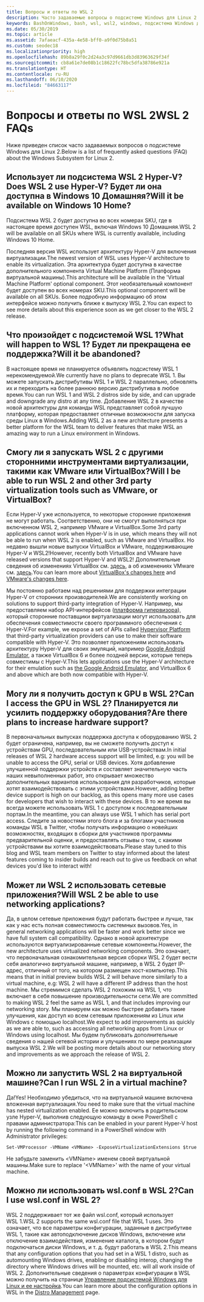 ```yaml
---
title: Вопросы и ответы по WSL 2
description: Часто задаваемые вопросы о подсистеме Windows для Linux 2
keywords: BashOnWindows, bash, wsl, wsl2, windows, подсистема Windows для Linux, windowssubsystem, ubuntu, debian, suse, windows 10, установка
ms.date: 05/30/2019
ms.topic: article
ms.assetid: 7afaeacf-435a-4e58-bff0-a9f0d75b8a51
ms.custom: seodec18
ms.localizationpriority: high
ms.openlocfilehash: 89b8a29f0c2d24a3c97d9661db3d83963629f34f
ms.sourcegitcommit: cb8a61e7de08b1c18622fc78bc5dfa38786e921a
ms.translationtype: HT
ms.contentlocale: ru-RU
ms.lasthandoff: 06/10/2020
ms.locfileid: "84663117"
---
```

# <a name="wsl-2-faqs"></a><span data-ttu-id="82788-104">Вопросы и ответы по WSL 2</span><span class="sxs-lookup"><span data-stu-id="82788-104">WSL 2 FAQs</span></span>

<span data-ttu-id="82788-105">Ниже приведен список часто задаваемых вопросов о подсистеме Windows для Linux 2.</span><span class="sxs-lookup"><span data-stu-id="82788-105">Below is a list of frequently asked questions (FAQ) about the Windows Subsystem for Linux 2.</span></span>

## <a name="does-wsl-2-use-hyper-v-will-it-be-available-on-windows-10-home"></a><span data-ttu-id="82788-106">Использует ли подсистема WSL 2 Hyper-V?</span><span class="sxs-lookup"><span data-stu-id="82788-106">Does WSL 2 use Hyper-V?</span></span> <span data-ttu-id="82788-107">Будет ли она доступна в Windows 10 Домашняя?</span><span class="sxs-lookup"><span data-stu-id="82788-107">Will it be available on Windows 10 Home?</span></span>

<span data-ttu-id="82788-108">Подсистема WSL 2 будет доступна во всех номерах SKU, где в настоящее время доступен WSL, включая Windows 10 Домашняя.</span><span class="sxs-lookup"><span data-stu-id="82788-108">WSL 2 will be available on all SKUs where WSL is currently available, including Windows 10 Home.</span></span>

<span data-ttu-id="82788-109">Последняя версия WSL использует архитектуру Hyper-V для включения виртуализации.</span><span class="sxs-lookup"><span data-stu-id="82788-109">The newest version of WSL uses Hyper-V architecture to enable its virtualization.</span></span> <span data-ttu-id="82788-110">Эта архитектура будет доступна в качестве дополнительного компонента Virtual Machine Platform (Платформа виртуальной машины).</span><span class="sxs-lookup"><span data-stu-id="82788-110">This architecture will be available in the 'Virtual Machine Platform' optional component.</span></span> <span data-ttu-id="82788-111">Этот необязательный компонент будет доступен во всех номерах SKU.</span><span class="sxs-lookup"><span data-stu-id="82788-111">This optional component will be available on all SKUs.</span></span> <span data-ttu-id="82788-112">Более подробную информацию об этом интерфейсе можно получить ближе к выпуску WSL 2.</span><span class="sxs-lookup"><span data-stu-id="82788-112">You can expect to see more details about this experience soon as we get closer to the WSL 2 release.</span></span>

## <a name="what-will-happen-to-wsl-1-will-it-be-abandoned"></a><span data-ttu-id="82788-113">Что произойдет с подсистемой WSL 1?</span><span class="sxs-lookup"><span data-stu-id="82788-113">What will happen to WSL 1?</span></span> <span data-ttu-id="82788-114">Будет ли прекращена ее поддержка?</span><span class="sxs-lookup"><span data-stu-id="82788-114">Will it be abandoned?</span></span>

<span data-ttu-id="82788-115">В настоящее время не планируется объявлять подсистему WSL 1 нерекомендуемой.</span><span class="sxs-lookup"><span data-stu-id="82788-115">We currently have no plans to deprecate WSL 1.</span></span> <span data-ttu-id="82788-116">Вы можете запускать дистрибутивы WSL 1 и WSL 2 параллельно, обновлять их и переходить на более раннюю версию дистрибутива в любое время.</span><span class="sxs-lookup"><span data-stu-id="82788-116">You can run WSL 1 and WSL 2 distros side by side, and can upgrade and downgrade any distro at any time.</span></span> <span data-ttu-id="82788-117">Добавление WSL 2 в качестве новой архитектуры для команды WSL представляет собой лучшую платформу, которая предоставляет отличные возможности для запуска среды Linux в Windows.</span><span class="sxs-lookup"><span data-stu-id="82788-117">Adding WSL 2 as a new architecture presents a better platform for the WSL team to deliver features that make WSL an amazing way to run a Linux environment in Windows.</span></span>

## <a name="will-i-be-able-to-run-wsl-2-and-other-3rd-party-virtualization-tools-such-as-vmware-or-virtualbox"></a><span data-ttu-id="82788-118">Смогу ли я запускать WSL 2 с другими сторонними инструментами виртуализации, такими как VMware или VirtualBox?</span><span class="sxs-lookup"><span data-stu-id="82788-118">Will I be able to run WSL 2 and other 3rd party virtualization tools such as VMware, or VirtualBox?</span></span>

<span data-ttu-id="82788-119">Если Hyper-V уже используется, то некоторые сторонние приложения не могут работать. Соответственно, они не смогут выполняться при включенном WSL 2, например VMware и VirtualBox.</span><span class="sxs-lookup"><span data-stu-id="82788-119">Some 3rd party applications cannot work when Hyper-V is in use, which means they will not be able to run when WSL 2 is enabled, such as VMware and VirtualBox.</span></span> <span data-ttu-id="82788-120">Но недавно вышли новые выпуски VirtualBox и VMware, поддерживающие Hyper-V и WSL2!</span><span class="sxs-lookup"><span data-stu-id="82788-120">However, recently both VirtualBox and VMware have released versions that support Hyper-V and WSL2!</span></span> <span data-ttu-id="82788-121">Дополнительные сведения об изменениях VirtualBox см. [здесь][1], а об изменениях VMware см. [здесь][4].</span><span class="sxs-lookup"><span data-stu-id="82788-121">You can learn more about [VirtualBox's changes here][1] and [VMware's changes here][4].</span></span>

<span data-ttu-id="82788-122">Мы постоянно работаем над решениями для поддержки интеграции Hyper-V от сторонних производителей.</span><span class="sxs-lookup"><span data-stu-id="82788-122">We are consistently working on solutions to support third-party integration of Hyper-V.</span></span> <span data-ttu-id="82788-123">Например, мы предоставляем набор API-интерфейсов ([платформа гипервизора][2]), который сторонние поставщики виртуализации могут использовать для обеспечения совместимости своего программного обеспечения с Hyper-V.</span><span class="sxs-lookup"><span data-stu-id="82788-123">For example, we expose a set of APIs called [Hypervisor Platform][2] that third-party virtualization providers can use to make their software compatible with Hyper-V.</span></span> <span data-ttu-id="82788-124">Это позволяет приложениям использовать архитектуру Hyper-V для своих эмуляций, например [Google Android Emulator][3], а также VirtualBox 6 и более поздней версии, которые теперь совместимы с Hyper-V.</span><span class="sxs-lookup"><span data-stu-id="82788-124">This lets applications use the Hyper-V architecture for their emulation such as [the Google Android Emulator][3], and VirtualBox 6 and above which are both now compatible with Hyper-V.</span></span>

## <a name="can-i-access-the-gpu-in-wsl-2-are-there-plans-to-increase-hardware-support"></a><span data-ttu-id="82788-125">Могу ли я получить доступ к GPU в WSL 2?</span><span class="sxs-lookup"><span data-stu-id="82788-125">Can I access the GPU in WSL 2?</span></span> <span data-ttu-id="82788-126">Планируется ли усилить поддержку оборудования?</span><span class="sxs-lookup"><span data-stu-id="82788-126">Are there plans to increase hardware support?</span></span>

<span data-ttu-id="82788-127">В первоначальных выпусках поддержка доступа к оборудованию WSL 2 будет ограничена, например, вы не сможете получить доступ к устройствам GPU, последовательным или USB-устройствам.</span><span class="sxs-lookup"><span data-stu-id="82788-127">In initial releases of WSL 2 hardware access support will be limited, e.g: you will be unable to access the GPU, serial or USB devices.</span></span> <span data-ttu-id="82788-128">Хотя добавление улучшенной поддержки устройств и составляет значительную часть наших невыполненных работ, это открывает множество дополнительных вариантов использования для разработчиков, которые хотят взаимодействовать с этими устройствами.</span><span class="sxs-lookup"><span data-stu-id="82788-128">However, adding better device support is high on our backlog, as this opens many more use cases for developers that wish to interact with these devices.</span></span> <span data-ttu-id="82788-129">В то же время вы всегда можете использовать WSL 1 с доступом к последовательным портам.</span><span class="sxs-lookup"><span data-stu-id="82788-129">In the meantime, you can always use WSL 1 which has serial port access.</span></span> <span data-ttu-id="82788-130">Следите за новостями этого блога и за блогами участников команды WSL в Twitter, чтобы получать информацию о новейших возможностях, входящих в сборки для участников программы предварительной оценки, и предоставлять отзывы о том, с какими устройствами вы хотите взаимодействовать.</span><span class="sxs-lookup"><span data-stu-id="82788-130">Please stay tuned to this blog and WSL team members on Twitter to stay informed about the latest features coming to insider builds and reach out to give us feedback on what devices you'd like to interact with!</span></span>

## <a name="will-wsl-2-be-able-to-use-networking-applications"></a><span data-ttu-id="82788-131">Может ли WSL 2 использовать сетевые приложения?</span><span class="sxs-lookup"><span data-stu-id="82788-131">Will WSL 2 be able to use networking applications?</span></span>

<span data-ttu-id="82788-132">Да, в целом сетевые приложения будут работать быстрее и лучше, так как у нас есть полная совместимость системных вызовов.</span><span class="sxs-lookup"><span data-stu-id="82788-132">Yes, in general networking applications will be faster and work better since we have full system call compatibility.</span></span> <span data-ttu-id="82788-133">Однако в новой архитектуре используются виртуализированные сетевые компоненты.</span><span class="sxs-lookup"><span data-stu-id="82788-133">However, the new architecture uses virtualized networking components.</span></span> <span data-ttu-id="82788-134">Это означает, что первоначальная ознакомительная версия сборки WSL 2 будет вести себя аналогично виртуальной машине, например, в WSL 2 будет IP-адрес, отличный от того, на котором размещен хост-компьютер.</span><span class="sxs-lookup"><span data-stu-id="82788-134">This means that in initial preview builds WSL 2 will behave more similarly to a virtual machine, e.g: WSL 2 will have a different IP address than the host machine.</span></span> <span data-ttu-id="82788-135">Мы стремимся сделать WSL 2 похожим на WSL 1, что включает в себя повышение производительности сети.</span><span class="sxs-lookup"><span data-stu-id="82788-135">We are committed to making WSL 2 feel the same as WSL 1, and that includes improving our networking story.</span></span> <span data-ttu-id="82788-136">Мы планируем как можно быстрее добавить такие улучшения, как доступ ко всем сетевым приложениям из Linux или Windows с помощью localhost.</span><span class="sxs-lookup"><span data-stu-id="82788-136">We expect to add improvements as quickly as we are able to, such as accessing all networking apps from Linux or Windows using localhost.</span></span> <span data-ttu-id="82788-137">Мы будем публиковать дополнительные сведения о нашей сетевой истории и улучшениях по мере реализации выпуска WSL 2.</span><span class="sxs-lookup"><span data-stu-id="82788-137">We will be posting more details about our networking story and improvements as we approach the release of WSL 2.</span></span>

## <a name="can-i-run-wsl-2-in-a-virtual-machine"></a><span data-ttu-id="82788-138">Можно ли запустить WSL 2 на виртуальной машине?</span><span class="sxs-lookup"><span data-stu-id="82788-138">Can I run WSL 2 in a virtual machine?</span></span>

<span data-ttu-id="82788-139">Да!</span><span class="sxs-lookup"><span data-stu-id="82788-139">Yes!</span></span> <span data-ttu-id="82788-140">Необходимо убедиться, что на виртуальной машине включена вложенная виртуализация.</span><span class="sxs-lookup"><span data-stu-id="82788-140">You need to make sure that the virtual machine has nested virtualization enabled.</span></span> <span data-ttu-id="82788-141">Ее можно включить в родительском узле Hyper-V, выполнив следующую команду в окне PowerShell с правами администратора:</span><span class="sxs-lookup"><span data-stu-id="82788-141">This can be enabled in your parent Hyper-V host by running the following command in a PowerShell window with Administrator privileges:</span></span>

`Set-VMProcessor -VMName <VMName> -ExposeVirtualizationExtensions $true`

<span data-ttu-id="82788-142">Не забудьте заменить &lt;VMName&gt; именем своей виртуальной машины.</span><span class="sxs-lookup"><span data-stu-id="82788-142">Make sure to replace '&lt;VMName&gt;' with the name of your virtual machine.</span></span>

## <a name="can-i-use-wslconf-in-wsl-2"></a><span data-ttu-id="82788-143">Можно ли использовать wsl.conf в WSL 2?</span><span class="sxs-lookup"><span data-stu-id="82788-143">Can I use wsl.conf in WSL 2?</span></span>

<span data-ttu-id="82788-144">WSL 2 поддерживает тот же файл wsl.conf, который использует WSL 1.</span><span class="sxs-lookup"><span data-stu-id="82788-144">WSL 2 supports the same wsl.conf file that WSL 1 uses.</span></span> <span data-ttu-id="82788-145">Это означает, что все параметры конфигурации, заданные в дистрибутиве WSL 1, такие как автоподключение дисков Windows, включение или отключение взаимодействия, изменение каталога, в котором будут подключаться диски Windows, и т. д. будут работать в WSL 2.</span><span class="sxs-lookup"><span data-stu-id="82788-145">This means that any configuration options that you had set in a WSL 1 distro, such as automounting Windows drives, enabling or disabling interop, changing the directory where Windows drives will be mounted, etc. will all work inside of WSL 2.</span></span> <span data-ttu-id="82788-146">Дополнительные сведения о параметрах конфигурации в WSL можно получить на странице [Управление подсистемой Windows для Linux и ее настройка](./wsl-config.md).</span><span class="sxs-lookup"><span data-stu-id="82788-146">You can learn more about the configuration options in WSL in the [Distro Management](./wsl-config.md) page.</span></span>

 [1]: https://www.virtualbox.org/wiki/Changelog-6.0
 [2]: https://docs.microsoft.com/virtualization/api/
 [3]: https://devblogs.microsoft.com/visualstudio/hyper-v-android-emulator-support/
 [4]: https://blogs.vmware.com/workstation/2020/01/vmware-workstation-tech-preview-20h1.html
